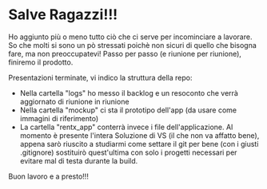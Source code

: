 # Salve Ragazzi!!!
Ho aggiunto più o meno tutto ciò che ci serve per incominciare a lavorare.
So che molti si sono un pò stressati poichè non sicuri di quello che bisogna fare, ma non preoccupatevi! Passo per passo (e riunione per riunione), finiremo il prodotto.

Presentazioni terminate, vi indico la struttura della repo:
 * Nella cartella "logs" ho messo il backlog e un resoconto che verrà aggiornato di riunione in riunione
 * Nella cartella "mockup" ci sta il prototipo dell'app (da usare come immagini di riferimento)
 * La cartella "rentx\_app" conterrà invece i file dell'applicazione. Al momento è presente l'intera Soluzione di VS (il che non va affatto bene), appena sarò riuscito a studiarmi come settare il git per bene (con i giusti .gitignore) sostituirò quest'ultima con solo i progetti necessari per evitare mal di testa durante la build.

 Buon lavoro e a presto!!! 
